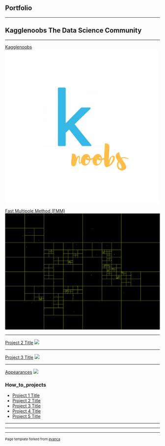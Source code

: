 ## Portfolio

---

## Kagglenoobs The Data Science Community

---
[Kagglenoobs](/portfolio/knoobs.md)
<img src="images/knoobs.png?raw=true"/>



[Fast Multipole Method (FMM)](/portfolio/sample_page.md)
<img src="images/barnes_hut.gif?raw=true"/>

---
[Project 2 Title](/pdf/sample_presentation.pdf)
<img src="images/dummy_thumbnail.jpg?raw=true"/>

---
[Project 3 Title](http://example.com/)
<img src="images/dummy_thumbnail.jpg?raw=true"/>

---
[Appearances](https://www.youtube.com/watch?v=-SZ8o8YNgY0)
<img src="images/dummy_thumbnail.jpg?raw=true"/>

### How_to_projects

- [Project 1 Title](http://example.com/)
- [Project 2 Title](http://example.com/)
- [Project 3 Title](http://example.com/)
- [Project 4 Title](http://example.com/)
- [Project 5 Title](http://example.com/)

---




---




---
<p style="font-size:11px">Page template forked from <a href="https://github.com/evanca/quick-portfolio">evanca</a></p>
<!-- Remove above link if you don't want to attibute -->
